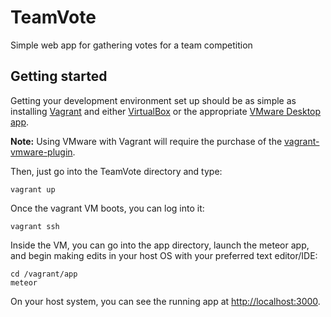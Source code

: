 TeamVote
========

Simple web app for gathering votes for a team competition


Getting started
---------------

Getting your development environment set up should be as simple as installing [Vagrant](http://vagrantup.com) and either [VirtualBox](https://www.virtualbox.org/wiki/Downloads) or the appropriate [VMware Desktop app](http://www.vmware.com/products/).

**Note:** Using VMware with Vagrant will require the purchase of the [vagrant-vmware-plugin](https://www.vagrantup.com/vmware).

Then, just go into the TeamVote directory and type:

    vagrant up

Once the vagrant VM boots, you can log into it:

    vagrant ssh

Inside the VM, you can go into the app directory, launch the meteor app, and begin making edits in your host OS with your preferred text editor/IDE:

    cd /vagrant/app
    meteor

On your host system, you can see the running app at [http://localhost:3000](http://localhost:3000).
